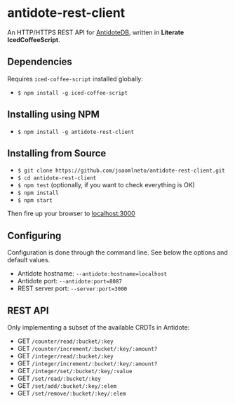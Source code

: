 # antidote-rest-client
An HTTP/HTTPS REST API for [AntidoteDB](http://syncfree.github.io/antidote), written in **Literate IcedCoffeeScript**.

## Dependencies
Requires `iced-coffee-script` installed globally:
- `$ npm install -g iced-coffee-script`

## Installing using NPM
- `$ npm install -g antidote-rest-client`

## Installing from Source
- `$ git clone https://github.com/joaomlneto/antidote-rest-client.git`
- `$ cd antidote-rest-client`
- `$ npm test` (optionally, if you want to check everything is OK)
- `$ npm install`
- `$ npm start`

Then fire up your browser to [localhost:3000](http://localhost:3000)

## Configuring
Configuration is done through the command line.
See below the options and default values.
- Antidote hostname: `--antidote:hostname=localhost`
- Antidote port: `--antidote:port=8087`
- REST server port: `--server:port=3000`

## REST API
Only implementing a subset of the available CRDTs in Antidote:

- GET `/counter/read/:bucket/:key`
- GET `/counter/increment/:bucket/:key/:amount?`
- GET `/integer/read/:bucket/:key`
- GET `/integer/increment/:bucket/:key/:amount?`
- GET `/integer/set/:bucket/:key/:value`
- GET `/set/read/:bucket/:key`
- GET `/set/add/:bucket/:key/:elem`
- GET `/set/remove/:bucket/:key/:elem`
